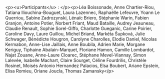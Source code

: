 &lt;p&gt;&lt;u&gt;Participants&lt;&#x2F;u&gt; : &lt;&#x2F;p&gt;&lt;p&gt;Léa Boissonade, Anne Chartier-Riou, Tatiana Iliouchina-Bouguet, Laura Lazennec, Raphaëlle Lefeuvre, Yoann Le Querriou, Sabine Zadrozynski, Lénaïc Briero, Stéphanie Warin, Fabien Granjon, Antoine Potier, Norbert Friant, Maud Bataille, Audrey Jeauneau, Claudie Renault, Sophie Sorel-Giffo, Charlotte Gueganic, Carine Poirier, Caroline Davy, Laure Guillou, Michel Briand, Markéta Šupková, Julie Schwager, Bénédicte Hougron, Carolyne Charolles, Elodie Daniel, Nicolas Kermabon, Anne-Lise Jaillais, Anne Boubila, Adrien Marie, Morgane Keriguy, Tiphaine Abalain-Marquet, Floriane Hamon, Camille Lombardot, Najat Zouane, Anne-Laure Cloarec, Stéphane Mevel-Viannay, Simon Lalevée, Isabelle Machart, Claire Sourget, Céline Fourdrilis, Christèle Rosinet, Moisés Antonio Hernandez Palacios, Elsa Boubert, Ariane Epstein, Elisa Romieu, Oriane Joucla, Thomas Zamansky&lt;&#x2F;p&gt;